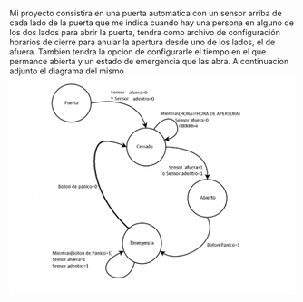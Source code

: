 Mi proyecto consistira en una puerta automatica con un sensor arriba de cada lado de la puerta que me indica cuando hay una persona en alguno de los dos lados para abrir la puerta, tendra como archivo de configuración horarios de cierre para anular la apertura desde uno de los lados, el de afuera. Tambien tendra la opcion de configurarle el tiempo en el que permance abierta y un estado de emergencia que las abra. A continuacion adjunto el diagrama del mismo
![./recursos/diagrama.png](https://github.com/LeonelThurler/Puerta-Automatica/blob/master/Diagrama3.png)


